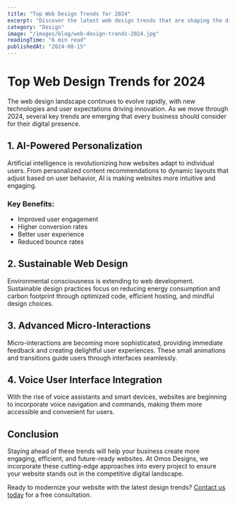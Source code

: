 ```yaml
---
title: "Top Web Design Trends for 2024"
excerpt: "Discover the latest web design trends that are shaping the digital landscape in 2024, from AI-powered interfaces to sustainable design practices."
category: "Design"
image: "/images/blog/web-design-trends-2024.jpg"
readingTime: "6 min read"
publishedAt: "2024-08-15"
---
```


# Top Web Design Trends for 2024

The web design landscape continues to evolve rapidly, with new technologies and user expectations driving innovation. As we move through 2024, several key trends are emerging that every business should consider for their digital presence.

## 1. AI-Powered Personalization

Artificial intelligence is revolutionizing how websites adapt to individual users. From personalized content recommendations to dynamic layouts that adjust based on user behavior, AI is making websites more intuitive and engaging.

### Key Benefits:
- Improved user engagement
- Higher conversion rates
- Better user experience
- Reduced bounce rates

## 2. Sustainable Web Design

Environmental consciousness is extending to web development. Sustainable design practices focus on reducing energy consumption and carbon footprint through optimized code, efficient hosting, and mindful design choices.

## 3. Advanced Micro-Interactions

Micro-interactions are becoming more sophisticated, providing immediate feedback and creating delightful user experiences. These small animations and transitions guide users through interfaces seamlessly.

## 4. Voice User Interface Integration

With the rise of voice assistants and smart devices, websites are beginning to incorporate voice navigation and commands, making them more accessible and convenient for users.

## Conclusion

Staying ahead of these trends will help your business create more engaging, efficient, and future-ready websites. At Omos Designs, we incorporate these cutting-edge approaches into every project to ensure your website stands out in the competitive digital landscape.

Ready to modernize your website with the latest design trends? [Contact us today](/contact) for a free consultation.